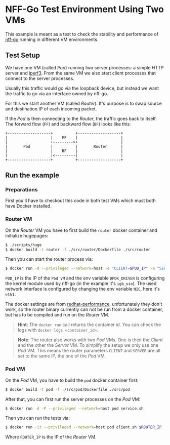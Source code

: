 # NFF-Go Test Environment Using Two VMs

This example is meant as a test to check the stability and 
performance of [nff-go](https://github.com/intel-go/nff-go) running in different 
VM environments.

## Test Setup

We have one VM (called _Pod_) 
running two server processes: a simple HTTP server and [iperf3](https://iperf.fr/). 
From the same VM we also start client processes that connect to the server processes. 

Usually this traffic would go via the loopback device, but instead we want the traffic to go via
an interface owned by nff-go.

For this we start another VM (called _Router_). It's purpose is to swap source 
and destination IP of each incoming packet.

If the _Pod_ is then connecting to the _Router_, the traffic goes back to itself. 
The forward flow (`FF`) and backward flow (`BF`) looks like this:
 
```
+-------------------+          +-------------------+
|                   |    FF    |                   |
|                   +--------->+                   |
|       Pod         |          |       Router      |
|                   |    BF    |                   |
|                   |<---------|                   |
+-------------------+          +-------------------+
```

## Run the example

### Preparations 

First you'll have to checkout this code in both test VMs which must both have Docker installed.

### Router VM 

On the _Router_ VM you have to first build the `router` docker container and initialize hugepages:

```bash
$ ./scripts/huge  
$ docker build -t router -f ./src/router/Dockerfile ./src/router
```

Then you can start the router process via:

```bash
$ docker run -d --privileged --network=host -e "CLIENT=$POD_IP" -e "SERVER=$POD_IP" -e "DPDK_DRIVER=igb_uio" -e "NIC=eth1" -v /sys/bus/pci/drivers:/sys/bus/pci/drivers -v /sys/kernel/mm/hugepages:/sys/kernel/mm/hugepages -v /sys/devices/system/node:/sys/devices/system/node -v /dev:/dev router
```

`POD_IP` is the IP of the `Pod VM` and the env variable `DPDK_DRIVER` is configuring the kernel module
used by nff-go (in the example it's `igb_uio`). The used network interface is configured by changing the env variable `NIC`, here it's `eth1`. 

The docker settings are from [redhat-performance](https://github.com/redhat-performance/docker-dpdk/blob/master/Dockerfile#L4), unfortunately they don't work, so the router binary
currently can not be run from a docker container, but has to be compiled and run on the _Router_ VM. 

> **Hint**: The `docker run` call returns the container id. You can check the logs with `docker logs <container_id>`. 

> **Note**: The router also works with two _Pod_ VMs. One is then the _Client_ and the other the _Server_ VM.
> To simplify the setup we only use one _Pod_ VM. This means the router parameters `CLIENT` and `SERVER` are all
> set to the same IP, the one of the _Pod_ VM. 

### Pod VM

On the _Pod_ VM, you have to build the `pod` docker container first:

```bash
$ docker build -t pod -f ./src/pod/Dockerfile ./src/pod
```

After that, you can first run the server processes on the _Pod_ VM:

```bash
$ docker run -d -P --privileged --network=host pod service.sh
```

Then you can run the tests via:
```bash
$ docker run -it --privileged --network=host pod client.sh $ROUTER_IP
```

Where `ROUTER_IP` is the IP of the _Router_ VM.  

